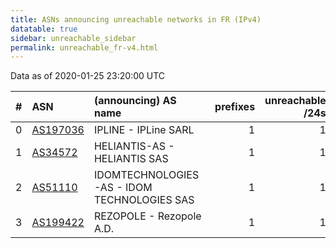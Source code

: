 ```yaml
---
title: ASNs announcing unreachable networks in FR (IPv4)
datatable: true
sidebar: unreachable_sidebar
permalink: unreachable_fr-v4.html
---
```


Data as of 2020-01-25 23:20:00 UTC


<div class="datatable-begin"></div>

|   # | ASN                                      | (announcing) AS name                        |   prefixes |   unreachable /24s |
|----:|:-----------------------------------------|:--------------------------------------------|-----------:|-------------------:|
|   0 | [AS197036](unreachable_AS197036-v4.html) | IPLINE - IPLine SARL                        |          1 |                  1 |
|   1 | [AS34572](unreachable_AS34572-v4.html)   | HELIANTIS-AS - HELIANTIS SAS                |          1 |                  1 |
|   2 | [AS51110](unreachable_AS51110-v4.html)   | IDOMTECHNOLOGIES-AS - IDOM TECHNOLOGIES SAS |          1 |                  1 |
|   3 | [AS199422](unreachable_AS199422-v4.html) | REZOPOLE - Rezopole A.D.                    |          1 |                  1 |

<div class="datatable-end"></div>